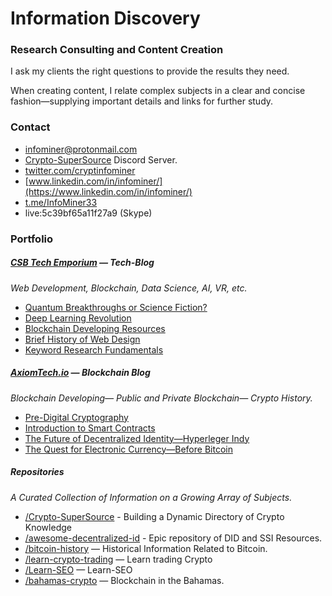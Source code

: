 # Information Discovery
###  Research Consulting and Content Creation

I ask my clients the right questions to provide the results they need. 

When creating content, I relate complex subjects in a clear and concise fashion—supplying important details and links for further study.

### Contact
* <a href="mailto:infominer@protonmail.com">infominer@protonmail.com</a>
* [Crypto-SuperSource](https://discord.gg/ahTuPMY) Discord Server.
* [twitter.com/cryptinfominer](https://twitter.com/cryptinfominer)
* [www.linkedin.com/in/infominer/](https://www.linkedin.com/in/infominer/)
* [t.me/InfoMiner33](https://t.me/InfoMiner33)
* live:5c39bf65a11f27a9 (Skype)

### Portfolio

##### [CSB Tech Emporium](https://www.csbtechemporium.com/the-tech-blog/) — Tech-Blog
*Web Development, Blockchain, Data Science, AI, VR, etc.*
  * [Quantum Breakthroughs or Science Fiction?](https://www.csbtechemporium.com/quantum-revolution-or-scifi/)
  * [Deep Learning Revolution](https://www.csbtechemporium.com/deep-learning-revolution/)
  * [Blockchain Developing Resources](https://www.csbtechemporium.com/become-a-blockchain-developer/)
  * [Brief History of Web Design](https://www.csbtechemporium.com/web-design-history/)
  * [Keyword Research Fundamentals](https://www.csbtechemporium.com/keyword-research-fundamentals/)

##### [AxiomTech.io](https://www.axiomtech.io/blog/) — Blockchain Blog
*Blockchain Developing— Public and Private Blockchain— Crypto History.*
  * [Pre-Digital Cryptography](https://www.axiomtech.io/blog-feed/2018/9/24/pre-digital-cryptography-a-history)
  * [Introduction to Smart Contracts](https://www.axiomtech.io/blog-feed/2018/10/9/smart-contracts-uses-cases-dapps-icos)
  * [The Future of Decentralized Identity—Hyperleger Indy](https://www.axiomtech.io/blog-feed/hyperledger-indy-decentralized-identity)
  * [The Quest for Electronic Currency—Before Bitcoin](https://www.axiomtech.io/blog-feed/electronic-currency-before-bitcoin)

##### Repositories
*A Curated Collection of Information on a Growing Array of Subjects.*
* [/Crypto-SuperSource](https://github.com/infominer33/Crypto-SuperSource) - Building a Dynamic Directory of Crypto Knowledge
* [/awesome-decentralized-id](https://github.com/infominer33/awesome-decentralized-id) - Epic repository of DID and SSI Resources.
* [/bitcoin-history](https://github.com/infominer33/bitcoin-history) — Historical Information Related to Bitcoin.
* [/learn-crypto-trading](https://github.com/infominer33/learn-crypto-trading) — Learn trading Crypto 
* [/Learn-SEO](https://github.com/infominer33/Learn-SEO) — Learn-SEO
* [/bahamas-crypto](https://github.com/infominer33/bahamas-crypto) — Blockchain in the Bahamas.

